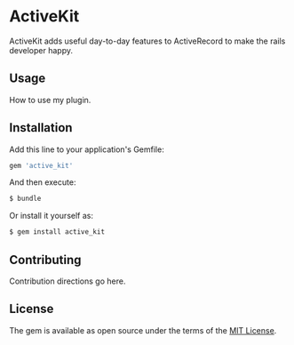 # ActiveKit
ActiveKit adds useful day-to-day features to ActiveRecord to make the rails developer happy.

## Usage
How to use my plugin.

## Installation
Add this line to your application's Gemfile:

```ruby
gem 'active_kit'
```

And then execute:
```bash
$ bundle
```

Or install it yourself as:
```bash
$ gem install active_kit
```

## Contributing
Contribution directions go here.

## License
The gem is available as open source under the terms of the [MIT License](https://opensource.org/licenses/MIT).
